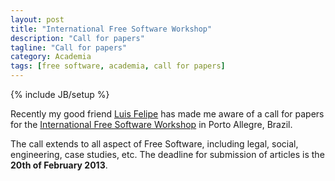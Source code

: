 ```yaml
---
layout: post
title: "International Free Software Workshop"
description: "Call for papers"
tagline: "Call for papers"
category: Academia
tags: [free software, academia, call for papers]
---
```

{% include JB/setup %}

Recently my good friend [Luis Felipe](http://www.anthro.ucla.edu/people/grad-pages?lid=5966) has made me aware of a call
for papers for the [International Free Software Workshop](http://softwarelivre.org/wsl/2013/call-for-papers) in Porto Allegre, Brazil.

The call extends to all aspect of Free Software, including legal, social, engineering, case studies, etc. The deadline for submission of
articles is the **20th of February 2013**.
